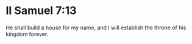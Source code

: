 # II Samuel 7:13

He shall build a house for my name, and I will establish the throne of his kingdom forever.

